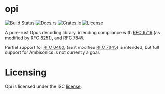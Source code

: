 # opi

[![Build Status](https://travis-ci.com/nuew/opi.svg?branch=master)][travis]
[![Docs.rs](https://docs.rs/opi/badge.svg)][docs]
[![Crates.io](https://img.shields.io/crates/v/opi.svg)][cargo]
[![License](https://img.shields.io/github/license/nuew/opi.svg)][license]

A pure-rust Opus decoding library, intending compliance with [RFC 6716]
\(as modified by [RFC 8251]), and [RFC 7845].

Partial support for [RFC 8486], (as it modifies [RFC 7845]) is intended, but
full support for Ambisonics is not currently a goal.

# Licensing

Opi is licensed under the ISC [license].

[travis]: https://travis-ci.com/nuew/opi
[docs]: https://docs.rs/opi/
[cargo]: https://crates.io/crates/opi/
[license]: https://github.com/nuew/opi/blob/master/LICENSE
[Simplified BSD License]: https://github.com/nuew/opi/blob/master/doc/COPYING.opus-rfc6716
[RFC 6716]: https://tools.ietf.org/html/rfc6716
[RFC 7845]: https://tools.ietf.org/html/rfc7845
[RFC 8251]: https://tools.ietf.org/html/rfc8251
[RFC 8486]: https://tools.ietf.org/html/rfc8486
